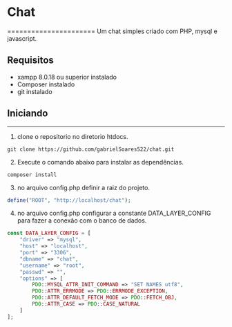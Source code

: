 # Chat
======================
Um chat simples criado com PHP, mysql e javascript.

## Requisitos
- xampp 8.0.18 ou superior instalado
- Composer instalado
- git instalado

## Iniciando
----------------------
1. clone o repositorio no diretorio htdocs.
```console
git clone https://github.com/gabrielSoares522/chat.git
```

2. Execute o comando abaixo para instalar as dependências.
```console
composer install
```

3. no arquivo config.php definir a raiz do projeto.
```php
define("ROOT", "http://localhost/chat");
```

4. no arquivo config.php configurar a constante DATA_LAYER_CONFIG para fazer a conexão com o banco de dados.
```php
const DATA_LAYER_CONFIG = [
    "driver" => "mysql",
    "host" => "localhost",
    "port" => "3306",
    "dbname" => "chat",
    "username" => "root",
    "passwd" => "",
    "options" => [
        PDO::MYSQL_ATTR_INIT_COMMAND => "SET NAMES utf8",
        PDO::ATTR_ERRMODE => PDO::ERRMODE_EXCEPTION,
        PDO::ATTR_DEFAULT_FETCH_MODE => PDO::FETCH_OBJ,
        PDO::ATTR_CASE => PDO::CASE_NATURAL
    ]
];
```